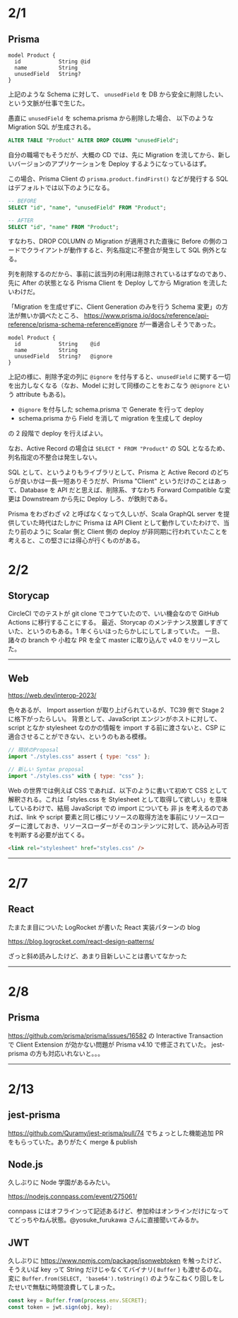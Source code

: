 # 2/1

## Prisma

```prisma
model Product {
  id            String @id
  name          String
  unusedField   String?
}
```

上記のような Schema に対して、 `unusedField` を DB から安全に削除したい、という文脈が仕事で生じた。

愚直に `unusedField` を schema.prisma から削除した場合、 以下のような Migration SQL が生成される。

```sql
ALTER TABLE "Product" ALTER DROP COLUMN "unusedField";
```

自分の職場でもそうだが、大概の CD では、先に Migration を流してから、新しいバージョンのアプリケーションを Deploy するようになっているはず。

この場合、Prisma Client の `prisma.product.findFirst()` などが発行する SQL はデフォルトでは以下のようになる。

```sql
-- BEFORE
SELECT "id", "name", "unusedField" FROM "Product";

-- AFTER
SELECT "id", "name" FROM "Product";
```

すなわち、DROP COLUMN の Migration が適用された直後に Before の側のコードでクライアントが動作すると、列名指定に不整合が発生して SQL 例外となる。

列を削除するのだから、事前に該当列の利用は削除されているはずなのであり、先に After の状態となる Prisma Client を Deploy してから Migration を流したいわけだ。

「Migration を生成せずに、Client Generation のみを行う Schema 変更」の方法が無いか調べたところ、 https://www.prisma.io/docs/reference/api-reference/prisma-schema-reference#ignore が一番適合しそうであった。

```prisma
model Product {
  id            String    @id
  name          String
  unusedField   String?   @ignore
}
```

上記の様に、削除予定の列に `@ignore` を付与すると、`unusedField` に関する一切を出力しなくなる（なお、Model に対して同様のことをおこなう `@@ignore` という attribute もある)。

- `@ignore` を付与した schema.prisma で Generate を行って deploy
- schema.prisma から Field を消して migration を生成して deploy

の 2 段階で deploy を行えばよい。

なお、Active Record の場合は `SELECT * FROM "Product"` の SQL となるため、列名指定の不整合は発生しない。

SQL として、というよりもライブラリとして、Prisma と Active Record のどちらが良いかは一長一短ありそうだが、Prisma "Client" というだけのことはあって、Database を API だと思えば、削除系、すなわち Forward Compatible な変更は Downstream から先に Deploy しろ、が鉄則である。

Prisma をわざわざ v2 と呼ばなくなって久しいが、Scala GraphQL server を提供していた時代はたしかに Prisma は API Client として動作していたわけで、当たり前のように Scalar 側と Client 側の deploy が非同期に行われていたことを考えると、この堅さには得心が行くものがある。

# 2/2

## Storycap

CircleCI でのテストが git clone でコケていたので、いい機会なので GitHub Actions に移行することにする。
最近、Storycap のメンテナンス放置しすぎていた、というのもある。1 年くらいほったらかしにしてしまっていた。
一旦、諸々の branch や 小粒な PR を全て master に取り込んで v4.0 をリリースした。

---

## Web

https://web.dev/interop-2023/

色々あるが、 Import assertion が取り上げられているが、TC39 側で Stage 2 に格下がったらしい。
背景として、JavaScript エンジンがホストに対して、script となか stylesheet なのかの情報を import する前に渡さないと、CSP に適合させることができない、というのもある模様。

```js
// 現状のProposal
import "./styles.css" assert { type: "css" };

// 新しい Syntax proposal
import "./styles.css" with { type: "css" };
```

Web の世界では例えば CSS であれば、以下のように書いて初めて CSS として解釈される。これは「styles.css を Stylesheet として取得して欲しい」を意味しているわけで、結局 JavaScript での import についても 非 js を考えるのであれば、link や script 要素と同じ様にリソースの取得方法を事前にリソースローダーに渡しておき、リソースローダーがそのコンテンツに対して、読み込み可否を判断する必要が出てくる。

```html
<link rel="stylesheet" href="styles.css" />
```

---

# 2/7

## React

たまたま目についた LogRocket が書いた React 実装パターンの blog

https://blog.logrocket.com/react-design-patterns/

ざっと斜め読みしたけど、あまり目新しいことは書いてなかった

---

# 2/8

## Prisma

https://github.com/prisma/prisma/issues/16582 の Interactive Transaction で Client Extension が効かない問題が Prisma v4.10 で修正されていた。
jest-prisma の方も対応いれないと。。。

---

# 2/13

## jest-prisma

https://github.com/Quramy/jest-prisma/pull/74 でちょっとした機能追加 PR をもらっていた。ありがたく merge & publish

## Node.js

久しぶりに Node 学園があるみたい。

https://nodejs.connpass.com/event/275061/

connpass にはオフラインって記述あるけど、参加枠はオンラインだけになっててどっちやねん状態。@yosuke_furukawa さんに直接聞いてみるか。

## JWT

久しぶりに https://www.npmjs.com/package/jsonwebtoken を触ったけど、そうえいば key って String だけじゃなくてバイナリ( `Buffer` ) も渡せるのな。
変に `Buffer.from(SELECT, 'base64').toString()` のようなこねくり回しをしたせいで無駄に時間浪費してしまった。

```js
const key = Buffer.from(process.env.SECRET);
const token = jwt.sign(obj, key);
```
